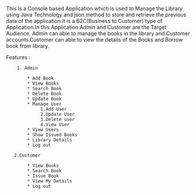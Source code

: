  This is a Console based Application which is used to Manage the Library using Java Technology and json method to store and retrieve the previous data of the application.It is a B2C(Business to Customer) type of Application.In this Application Admin and Customer are the Target Audience.
 Admin can able to manage the books in the library and Customer accounts.Customer can able to view the details of the Books and Borrow book from library.  
 

  Features :    
   
        1. Admin

            * Add Book 
            * View Books 
            * Search Book 
            * Delete Book 
            * Update Book 
            * Manage User   
                 1.Add User 
                 2.Update User 
                 3.Delete user 
                 4.View User 
            * View Users 
            * Show Issued Books 
            * Library Details 
            * Log out   

       2.Customer 
  
            * View Books 
            * Search Book 
            * Issue Book 
            * View My Details 
            * Log out 
